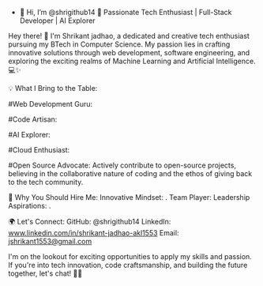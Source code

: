 - 👋 Hi, I’m @shrigithub14
🚀 Passionate Tech Enthusiast | Full-Stack Developer |  AI Explorer 

Hey there! 👋 I'm Shrikant jadhao, a dedicated and creative tech enthusiast pursuing my BTech in Computer Science. My passion lies in crafting innovative solutions through web development, software engineering, and exploring the exciting realms of Machine Learning and Artificial Intelligence. 💻✨

💡 What I Bring to the Table:


#Web Development Guru: 

#Code Artisan:

#AI Explorer:

#Cloud Enthusiast: 

#Open Source Advocate: Actively contribute to open-source projects, believing in the collaborative nature of coding and the ethos of giving back to the tech community.

🌟 Why You Should Hire Me:
Innovative Mindset: .
Team Player:
Leadership Aspirations: .

🌍 Let's Connect:
GitHub:  @shrigithub14
LinkedIn: www.linkedin.com/in/shrikant-jadhao-akl1553
Email: jshrikant1553@gmail.com

I'm on the lookout for exciting opportunities to apply my skills and passion. If you're into tech innovation, code craftsmanship, and building the future together, let's chat! 🚀✨








